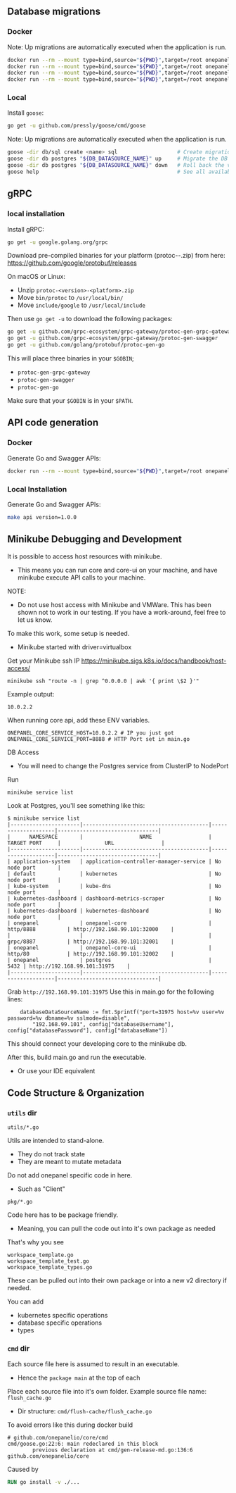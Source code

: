## Database migrations

### Docker

Note: Up migrations are automatically executed when the application is run.

```bash
docker run --rm --mount type=bind,source="${PWD}",target=/root onepanel-helper:v1.0.0 goose -dir db/sql create <name> sql  # Create migration in db/sql folder
docker run --rm --mount type=bind,source="${PWD}",target=/root onepanel-helper:v1.0.0 goose -dir db postgres "${DB_DATASOURCE_NAME}" up # Migrate the DB to the most recent version available
docker run --rm --mount type=bind,source="${PWD}",target=/root onepanel-helper:v1.0.0 goose -dir db postgres "${DB_DATASOURCE_NAME}" down # Roll back the version by 1
docker run --rm --mount type=bind,source="${PWD}",target=/root onepanel-helper:v1.0.0 goose help  # See all available commands
```

### Local 

Install `goose`:
```bash
go get -u github.com/pressly/goose/cmd/goose
```

Note: Up migrations are automatically executed when the application is run.

```bash
goose -dir db/sql create <name> sql                   # Create migration in db/sql folder
goose -dir db postgres "${DB_DATASOURCE_NAME}" up     # Migrate the DB to the most recent version available
goose -dir db postgres "${DB_DATASOURCE_NAME}" down   # Roll back the version by 1
goose help                                            # See all available commands
```

## gRPC 

### local installation

Install gRPC:
```bash
go get -u google.golang.org/grpc
```

Download pre-compiled binaries for your platform (protoc-<version>-<platform>.zip) from here: https://github.com/google/protobuf/releases

On macOS or Linux:

- Unzip `protoc-<version>-<platform>.zip`
- Move `bin/protoc` to `/usr/local/bin/`
- Move `include/google` to `/usr/local/include`

Then use `go get -u` to download the following packages:

```bash
go get -u github.com/grpc-ecosystem/grpc-gateway/protoc-gen-grpc-gateway
go get -u github.com/grpc-ecosystem/grpc-gateway/protoc-gen-swagger
go get -u github.com/golang/protobuf/protoc-gen-go
```

This will place three binaries in your `$GOBIN`;

* `protoc-gen-grpc-gateway`
* `protoc-gen-swagger`
* `protoc-gen-go`

Make sure that your `$GOBIN` is in your `$PATH`.

## API code generation

### Docker

Generate Go and Swagger APIs:
```bash
docker run --rm --mount type=bind,source="${PWD}",target=/root onepanel-helper:v1.0.0 make api version=1.0.0
```

### Local Installation

Generate Go and Swagger APIs:
```bash
make api version=1.0.0
```

## Minikube Debugging and Development

It is possible to access host resources with minikube.
- This means you can run core and core-ui on your machine, and have minikube
execute API calls to your machine.

NOTE:
- Do not use host access with Minikube and VMWare. This has been shown not to work
in our testing.
If you have a work-around, feel free to let us know.

To make this work, some setup is needed.
- Minikube started with driver=virtualbox

Get your Minikube ssh IP
https://minikube.sigs.k8s.io/docs/handbook/host-access/

```shell script
minikube ssh "route -n | grep ^0.0.0.0 | awk '{ print \$2 }'"
```
Example output:
```shell script
10.0.2.2
```

When running core api, add these ENV variables.
```shell script
ONEPANEL_CORE_SERVICE_HOST=10.0.2.2 # IP you just got
ONEPANEL_CORE_SERVICE_PORT=8888 # HTTP Port set in main.go
```

DB Access
- You will need to change the Postgres service from ClusterIP to NodePort

Run
```shell script
minikube service list
```

Look at Postgres, you'll see something like this:
```shell script
$ minikube service list
|----------------------|----------------------------------------|--------------------|--------------------------------|
|      NAMESPACE       |                  NAME                  |    TARGET PORT     |              URL               |
|----------------------|----------------------------------------|--------------------|--------------------------------|
| application-system   | application-controller-manager-service | No node port       |
| default              | kubernetes                             | No node port       |
| kube-system          | kube-dns                               | No node port       |
| kubernetes-dashboard | dashboard-metrics-scraper              | No node port       |
| kubernetes-dashboard | kubernetes-dashboard                   | No node port       |
| onepanel             | onepanel-core                          | http/8888          | http://192.168.99.101:32000    |
|                      |                                        | grpc/8887          | http://192.168.99.101:32001    |
| onepanel             | onepanel-core-ui                       | http/80            | http://192.168.99.101:32002    |
| onepanel             | postgres                               |               5432 | http://192.168.99.101:31975    |
|----------------------|----------------------------------------|--------------------|--------------------------------|
```
Grab `http://192.168.99.101:31975`
Use this in main.go for the following lines:

```shell script
	databaseDataSourceName := fmt.Sprintf("port=31975 host=%v user=%v password=%v dbname=%v sslmode=disable",
		"192.168.99.101", config["databaseUsername"], config["databasePassword"], config["databaseName"])
```
This should connect your developing core to the minikube db.

After this, build main.go and run the executable.
- Or use your IDE equivalent

## Code Structure & Organization

### `utils` dir

```shell script
utils/*.go
```

Utils are intended to stand-alone.
- They do not track state
- They are meant to mutate metadata

Do not add onepanel specific code in here.
- Such as "Client"

```shell script
pkg/*.go
```
Code here has to be package friendly.
- Meaning, you can pull the code out into it's own package as needed

That's why you see
```shell script
workspace_template.go
workspace_template_test.go
workspace_template_types.go
```
These can be pulled out into their own package or into a new v2 directory if needed.

You can add
- kubernetes specific operations
- database specific operations
- types

### `cmd` dir
Each source file here is assumed to result in an executable.
- Hence the `package main` at the top of each

Place each source file into it's own folder.
Example source file name: `flush_cache.go`
- Dir structure: `cmd/flush-cache/flush_cache.go`

To avoid errors like this during docker build
```text
# github.com/onepanelio/core/cmd
cmd/goose.go:22:6: main redeclared in this block
        previous declaration at cmd/gen-release-md.go:136:6
github.com/onepanelio/core
```
Caused by
```dockerfile
RUN go install -v ./...
```

